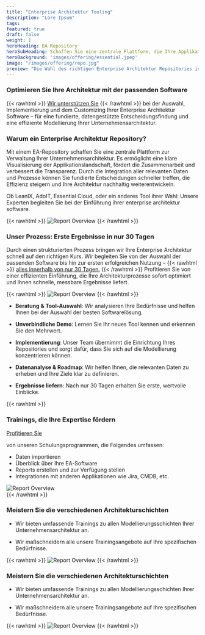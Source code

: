 ```yaml
---
title: "Enterprise Architektur Tooling"
description: "Lore Ipsum"
tags: 
featured: true
draft: false
weight: 1 
heroHeading: EA Repository
heroSubHeading: Schaffen Sie eine zentrale Plattform, die Ihre Applikationslandschaft übersichtlich, strukturiert und zukunftssicher abbildet
heroBackground: 'images/offering/essential.jpeg'
image: "/images/offering/repo.jpg"
preview: "Die Wahl des richtigen Enterprise Architektur Repositories ist entscheidend für den Erfolg Ihrer Unternehmensarchitektur. Wir unterstützen Sie bei der Auswahl und Implementierung der passenden Softwarelösung zur Modellierung und Verwaltung Ihrer Architektur. Mit unserer Expertise begleiten wir Sie durch den gesamten Prozess und sorgen dafür, dass Ihre Architektur transparent und effizient wird. Verabschieden Sie sich von Excel-Tabellen und schaffen Sie eine zentrale Plattform, die Ihre Applikationslandschaft übersichtlich, strukturiert und zukunftssicher abbildet."
---
```


### Optimieren Sie Ihre Architektur mit der passenden Software

 {{< rawhtml >}}
<a href="https://app.reclaim.ai/m/kai-fwdnow/meet-the-architects"
   onclick="return gtag_report_conversion('https://app.reclaim.ai/m/kai-fwdnow/meet-the-architects');"
   style="text-decoration: underline; cursor: pointer;">Wir unterstützen Sie</a>
{{< /rawhtml >}} bei der Auswahl, Implementierung und dem Customizing Ihrer Enterprise Architektur Software – für eine fundierte, datengestützte Entscheidungsfindung und eine effiziente Modellierung Ihrer Unternehmensarchitektur.


### Warum ein Enterprise Architektur Repository?

Mit einem EA-Repository schaffen Sie eine zentrale Plattform zur Verwaltung Ihrer Unternehmensarchitektur. Es ermöglicht eine klare Visualisierung der Applikationslandschaft, fördert die Zusammenarbeit und verbessert die Transparenz. Durch die Integration aller relevanten Daten und Prozesse können Sie fundierte Entscheidungen schneller treffen, die Effizienz steigern und Ihre Architektur nachhaltig weiterentwickeln.

Ob LeanIX, AdoIT, Essential Cloud, oder ein anderes Tool ihrer Wahl: Unsere Experten begleiten Sie bei der Einführung ihrer enterprise architektur software. 


{{< rawhtml >}}
<img src="/images/offering/Enterprise.png" class="marginImageResponsive w-85 width_85" alt="Report Overview">
{{< /rawhtml >}}

### Unser Prozess: Erste Ergebnisse in nur 30 Tagen

Durch einen strukturierten Prozess bringen wir Ihre Enterprise Architektur schnell auf den richtigen Kurs. Wir begleiten Sie von der Auswahl der passenden Software bis hin zur ersten erfolgreichen Nutzung – {{< rawhtml >}}
<a href="https://app.reclaim.ai/m/kai-fwdnow/meet-the-architects"
   onclick="return gtag_report_conversion('https://app.reclaim.ai/m/kai-fwdnow/meet-the-architects');"
   style="text-decoration: underline; cursor: pointer;">alles innerhalb von nur 30 Tagen.</a>
{{< /rawhtml >}} Profitieren Sie von einer effizienten Einführung, die Ihre Architekturprozesse sofort optimiert und Ihnen schnelle, messbare Ergebnisse liefert.

{{< rawhtml >}}
<img src="/images/offering/eam_tooling/eam_tooling_process.jpg" class="my-2 w-85" alt="Report Overview">
{{< /rawhtml >}}
<!-- ![Untitled](/images/offering/eam_tooling/eam_tooling_process.jpg) -->

* **Beratung & Tool-Auswahl**: Wir analysieren Ihre Bedürfnisse und helfen Ihnen bei der Auswahl der besten Softwarelösung.

* **Unverbindliche Demo**: Lernen Sie Ihr neues Tool kennen und erkennen Sie den Mehrwert.

* **Implementierung**: Unser Team übernimmt die Einrichtung Ihres Repositories und sorgt dafür, dass Sie sich auf die Modellierung konzentrieren können.

* **Datenanalyse & Roadmap**: Wir helfen Ihnen, die relevanten Daten zu erheben und Ihre Ziele klar zu definieren.

* **Ergebnisse liefern**: Nach nur 30 Tagen erhalten Sie erste, wertvolle Einblicke.

{{< rawhtml >}}
<div class="row align-items-center mb-5">
<div class="col-12 col-md-12 col-lg-6">
<h3>Trainings, die Ihre Expertise fördern</h3>
<p>
<a href="https://app.reclaim.ai/m/kai-fwdnow/meet-the-architects"
   onclick="return gtag_report_conversion('https://app.reclaim.ai/m/kai-fwdnow/meet-the-architects');"
   style="text-decoration: underline; cursor: pointer;">Profitieren Sie</a>

 von unseren Schulungsprogrammen, die Folgendes umfassen:</p>
<ul>
<li>Daten importieren</li>
<li>Überblick über Ihre EA-Software</li>
<li>Reports erstellen und zur Verfügung stellen</li>
<li>Integrationen mit anderen Applikationen wie Jira, CMDB, etc.</li>
</ul>
</div>

<div class="col-12 col-md-12 col-lg-6 responsiveMarginTop">

<img src="/images/offering/Train_img.jpeg" class="w-70 image_training" alt="Report Overview">
</div>
</div>
{{< /rawhtml >}}


### Meistern Sie die verschiedenen Architekturschichten

* Wir bieten umfassende Trainings zu allen Modellierungsschichten Ihrer Unternehmensarchitektur an.

* Wir maßschneidern alle unsere Trainingsangebote auf Ihre spezifischen Bedürfnisse.


{{< rawhtml >}}
<img src="/images/offering/reports1.jpg" class="marginBottomImg w-85" alt="Report Overview">
{{< /rawhtml >}}
  
<!-- ![Untitled](/images/offering/reports1.jpg) -->

### Meistern Sie die verschiedenen Architekturschichten

* Wir bieten umfassende Trainings zu allen Modellierungsschichten Ihrer Unternehmensarchitektur an.

* Wir maßschneidern alle unsere Trainingsangebote auf Ihre spezifischen Bedürfnisse.

{{< rawhtml >}}
<img src="/images/offering/eam_tooling/eam_tooling_training.png" class="mb-5 w-85" alt="Report Overview">
{{< /rawhtml >}}

<!-- ![Untitled](/images/offering/eam_tooling/eam_tooling_training.png) -->
